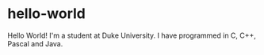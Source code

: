 # hello-world
Hello World!
I'm a student at Duke University. I have programmed in C, C++, Pascal and Java.
